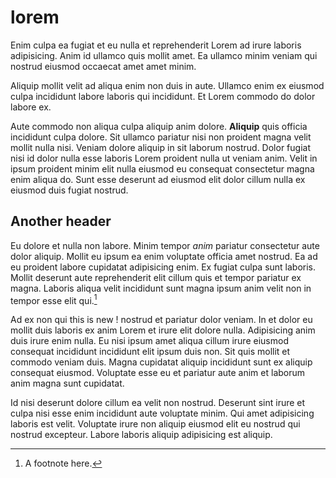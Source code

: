 # lorem

Enim culpa ea fugiat et eu nulla et reprehenderit Lorem ad irure laboris
adipisicing. Anim id ullamco quis mollit amet. Ea ullamco minim veniam qui
nostrud eiusmod occaecat amet amet minim.

Aliquip mollit velit ad aliqua enim non duis in aute. Ullamco enim ex eiusmod
culpa incididunt labore laboris qui incididunt. Et Lorem commodo do dolor
labore ex.

Aute commodo non aliqua culpa aliquip anim dolore. **Aliquip** quis officia
incididunt culpa dolore. Sit ullamco pariatur nisi non proident magna velit
mollit nulla nisi. Veniam dolore aliquip in sit laborum nostrud. Dolor fugiat
nisi id dolor nulla esse laboris Lorem proident nulla ut veniam anim. Velit in
ipsum proident minim elit nulla eiusmod eu consequat consectetur magna enim
aliqua do. Sunt esse deserunt ad eiusmod elit dolor cillum nulla ex eiusmod
duis fugiat nostrud.

## Another header

Eu dolore et nulla non labore. Minim tempor _anim_ pariatur consectetur aute
dolor aliquip. Mollit eu ipsum ea enim voluptate officia amet nostrud. Ea ad eu
proident labore cupidatat adipisicing enim. Ex fugiat culpa sunt laboris.
Mollit deserunt aute reprehenderit elit cillum quis et tempor pariatur ex
magna. Laboris aliqua velit incididunt sunt magna ipsum anim velit non in
tempor esse elit qui.[^1]

Ad ex non qui this is new ! nostrud et pariatur dolor veniam. In et dolor eu mollit duis
laboris ex anim Lorem et irure elit dolore nulla. Adipisicing anim duis irure
enim nulla. Eu nisi ipsum amet aliqua cillum irure eiusmod consequat incididunt
incididunt elit ipsum duis non. Sit quis mollit et commodo veniam duis. Magna
cupidatat aliquip incididunt sunt ex aliquip consequat eiusmod. Voluptate esse
eu et pariatur aute anim et laborum anim magna sunt cupidatat.

[^1]: A footnote here.

Id nisi deserunt dolore cillum ea velit non nostrud. Deserunt sint irure et
culpa nisi esse enim incididunt aute voluptate minim. Qui amet adipisicing
laboris est velit. Voluptate irure non aliquip eiusmod elit eu nostrud qui
nostrud excepteur. Labore laboris aliquip adipisicing est aliquip.
